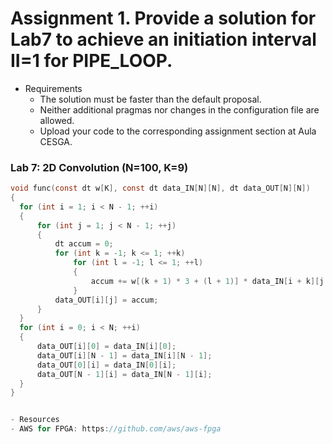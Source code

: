 # Assignment 1. Provide a solution for Lab7 to achieve an initiation interval II=1 for PIPE_LOOP.

- Requirements
  - The solution must be faster than the default proposal. 
  - Neither additional pragmas nor changes in the configuration file are allowed.
  - Upload your code to the corresponding assignment section at Aula CESGA. 



### Lab 7: 2D Convolution (N=100, K=9)

  ```c
void func(const dt w[K], const dt data_IN[N][N], dt data_OUT[N][N])
{
    for (int i = 1; i < N - 1; ++i)
    {
        for (int j = 1; j < N - 1; ++j)
        {
            dt accum = 0;
            for (int k = -1; k <= 1; ++k)
                for (int l = -1; l <= 1; ++l)
                {
                    accum += w[(k + 1) * 3 + (l + 1)] * data_IN[i + k][j + l];
                }
            data_OUT[i][j] = accum;
        }
    }
    for (int i = 0; i < N; ++i)
    {
        data_OUT[i][0] = data_IN[i][0];
        data_OUT[i][N - 1] = data_IN[i][N - 1];
        data_OUT[0][i] = data_IN[0][i];
        data_OUT[N - 1][i] = data_IN[N - 1][i];
    }
}


- Resources
  - AWS for FPGA: https://github.com/aws/aws-fpga